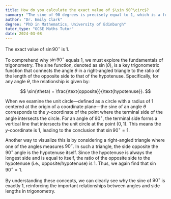 ```yaml
---
title: How do you calculate the exact value of $\sin 90^\circ$?
summary: "The sine of 90 degrees is precisely equal to 1, which is a fundamental trigonometric value used in various mathematical applications."
author: "Dr. Emily Clark"
degree: "PhD in Mathematics, University of Edinburgh"
tutor_type: "GCSE Maths Tutor"
date: 2024-03-08
---
```


The exact value of $\sin 90^\circ$ is $1$.

To comprehend why $\sin 90^\circ$ equals $1$, we must explore the fundamentals of trigonometry. The sine function, denoted as $\sin(\theta)$, is a key trigonometric function that connects the angle $\theta$ in a right-angled triangle to the ratio of the length of the opposite side to that of the hypotenuse. Specifically, for any angle $\theta$, the relationship is given by:

$$
\sin(\theta) = \frac{\text{opposite}}{\text{hypotenuse}}.
$$

When we examine the unit circle—defined as a circle with a radius of $1$ centered at the origin of a coordinate plane—the sine of an angle $\theta$ corresponds to the $y$-coordinate of the point where the terminal side of the angle intersects the circle. For an angle of $90^\circ$, the terminal side forms a vertical line that intersects the unit circle at the point $(0, 1)$. This means the $y$-coordinate is $1$, leading to the conclusion that $\sin 90^\circ = 1$.

Another way to visualize this is by considering a right-angled triangle where one of the angles measures $90^\circ$. In such a triangle, the side opposite the $90^\circ$ angle is the hypotenuse itself. Since the hypotenuse is always the longest side and is equal to itself, the ratio of the opposite side to the hypotenuse (i.e., opposite/hypotenuse) is $1$. Thus, we again find that $\sin 90^\circ = 1$.

By understanding these concepts, we can clearly see why the sine of $90^\circ$ is exactly $1$, reinforcing the important relationships between angles and side lengths in trigonometry.
    